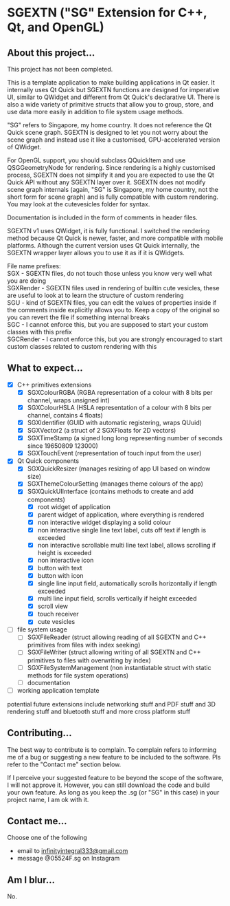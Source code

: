 # SGEXTN ("SG" Extension for C++, Qt, and OpenGL)

## About this project...
This project has not been completed.

This is a template application to make building applications in Qt easier. It internally uses Qt Quick but SGEXTN functions are designed for imperative UI, similar to QWidget and different from Qt Quick's declarative UI. There is also a wide variety of primitive structs that allow you to group, store, and use data more easily in addition to file system usage methods.

"SG" refers to Singapore, my home country. It does not reference the Qt Quick scene graph. SGEXTN is designed to let you not worry about the scene graph and instead use it like a customised, GPU-accelerated version of QWidget.

For OpenGL support, you should subclass QQuickItem and use QSGGeometryNode for rendering. Since rendering is a highly customised process, SGEXTN does not simplify it and you are expected to use the Qt Quick API without any SGEXTN layer over it. SGEXTN does not modify scene graph internals (again, "SG" is Singapore, my home country, not the short form for scene graph) and is fully compatible with custom rendering. You may look at the cutevesicles folder for syntax.

Documentation is included in the form of comments in header files.

SGEXTN v1 uses QWidget, it is fully functional. I switched the rendering method because Qt Quick is newer, faster, and more compatible with mobile platforms. Although the current version uses Qt Quick internally, the SGEXTN wrapper layer allows you to use it as if it is QWidgets.

File name prefixes:  
SGX - SGEXTN files, do not touch those unless you know very well what you are doing  
SGXRender - SGEXTN files used in rendering of builtin cute vesicles, these are useful to look at to learn the structure of custom rendering  
SGU - kind of SGEXTN files, you can edit the values of properties inside if the comments inside explicitly allows you to. Keep a copy of the original so you can revert the file if something internal breaks  
SGC - I cannot enforce this, but you are supposed to start your custom classes with this prefix  
SGCRender - I cannot enforce this, but you are strongly encouraged to start custom classes related to custom rendering with this

## What to expect...
- [x] C++ primitives extensions
	- [x] SGXColourRGBA (RGBA representation of a colour with 8 bits per channel, wraps unsigned int)
	- [x] SGXColourHSLA (HSLA representation of a colour with 8 bits per channel, contains 4 floats)
	- [x] SGXIdentifier (GUID with automatic registering, wraps QUuid)
	- [x] SGXVector2 (a struct of 2 SGXFloats for 2D vectors)
	- [x] SGXTimeStamp (a signed long long representing number of seconds since 19650809 123000)
	- [x] SGXTouchEvent (representation of touch input from the user)
- [x] Qt Quick components
	- [x] SGXQuickResizer (manages resizing of app UI based on window size)
	- [x] SGXThemeColourSetting (manages theme colours of the app)
	- [x] SGXQuickUIInterface (contains methods to create and add components)
		- [x] root widget of application
		- [x] parent widget of application, where everything is rendered
		- [x] non interactive widget displaying a solid colour
		- [x] non interactive single line text label, cuts off text if length is exceeded
		- [x] non interactive scrollable multi line text label, allows scrolling if height is exceeded
		- [x] non interactive icon
		- [x] button with text
		- [x] button with icon
		- [x] single line input field, automatically scrolls horizontally if length exceeded
		- [x] multi line input field, scrolls vertically if height exceeded
		- [x] scroll view
		- [x] touch receiver
		- [x] cute vesicles
- [ ] file system usage
     - [ ] SGXFileReader (struct allowing reading of all SGEXTN and C++ primitives from files with index seeking)
	- [ ] SGXFileWriter (struct allowing writing of all SGEXTN and C++ primitives to files with overwriting by index)
	- [ ] SGXFileSystemManagement (non instantiatable struct with static methods for file system operations)
	- [ ] documentation
- [ ] working application template

potential future extensions include networking stuff and PDF stuff and 3D rendering stuff and bluetooth stuff and more cross platform stuff

## Contributing...
The best way to contribute is to complain. To complain refers to informing me of a bug or suggesting a new feature to be included to the software. Pls refer to the "Contact me" section below.

If I perceive your suggested feature to be beyond the scope of the software, I will not approve it. However, you can still download the code and build your own feature. As long as you keep the .sg (or "SG" in this case) in your project name, I am ok with it.

## Contact me...
Choose one of the following
- email to infinityintegral333@gmail.com
- message @05524F.sg on Instagram

## Am I blur...
No.
